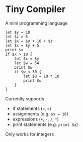 # Tiny Compiler

A mini programming language
```
let $y = 10
let $z = 5
let $x = $y + 10 + $z
let $x = $y + 5
print $x
if $x > 10 {
    let $x = $y
    let $w = 54
    print $w
    if $w < 30 {
        let $u = 10 * 10
        print $u
    }
}
```

Currently supports
- if statements (`>`, `<`)
- assignments (e.g. `$x = 10`)
- expressions (`+`, `-`, `/`, `*`)
- print statements (e.g. `print $x`)

Only works for integers